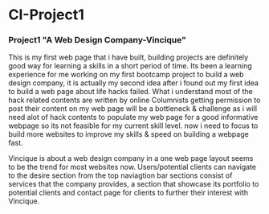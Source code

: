 # CI-Project1
### Project1 "A Web Design Company-Vincique"

This is my first web page that i have built, building projects are definitely good way for learning a skills in a short period of time.
Its been a learning experience for me working on my first bootcamp project to build a web design company, it is actually my second idea after i found out my first idea to build a web page about life hacks failed.
What i understand most of the hack related contents are written by online Columnists getting permission to post their content on my web page will be a bottleneck & challenge as i will need alot of hack contents to populate my web page for a good informative webpage so its not feasible for my current skill level.
now i need to focus to build more websites to improve my skills & speed on building a webpage fast.

Vincique is about a web design company in a one web page layout seems to be the trend for most websites now. 
Users/potential clients can navigate to the desire section from the top naviagtion bar sections consist of services that the company provides,
a section that showcase its portfolio to potential clients and contact page for clients to further their interest with Vincique.

